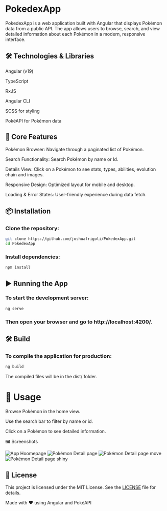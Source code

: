 # PokedexApp

PokedexApp is a web application built with Angular that displays Pokémon data from a public API. The app allows users to browse, search, and view detailed information about each Pokémon in a modern, responsive interface.

## 🛠️ Technologies & Libraries

Angular (v19)

TypeScript

RxJS

Angular CLI

SCSS for styling

PokéAPI for Pokémon data

## 🚀 Core Features

Pokémon Browser: Navigate through a paginated list of Pokémon.

Search Functionality: Search Pokémon by name or Id.

Details View: Click on a Pokémon to see stats, types, abilities, evolution chain and images.

Responsive Design: Optimized layout for mobile and desktop.

Loading & Error States: User-friendly experience during data fetch.

## 📦 Installation

### Clone the repository:

```bash
git clone https://github.com/joshuafrigoli/PokedexApp.git
cd PokedexApp
```

### Install dependencies:

```bash
npm install
```

## ▶️ Running the App

### To start the development server:

```bash
ng serve
```

### Then open your browser and go to http://localhost:4200/.

## 🛠️ Build

### To compile the application for production:

```bash
ng build
```

The compiled files will be in the dist/ folder.

# 🧪 Usage

Browse Pokémon in the home view.

Use the search bar to filter by name or id.

Click on a Pokémon to see detailed information.

🖼️ Screenshots

![App Hoomepage](assets/images/screenshots/app_screen_1.png)
![Pokémon Detail page](assets/images/screenshots/app_screen_2.png)
![Pokémon Detail page move](assets/images/screenshots/app_screen_3.png)
![Pokémon Detail page shiny](assets/images/screenshots/app_screen_4.png)

## 📄 License

This project is licensed under the MIT License. See the [LICENSE](LICENSE) file for details.

Made with ❤️ using Angular and PokéAPI
